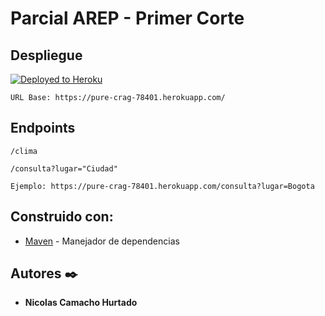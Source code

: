 # Parcial AREP - Primer Corte



## Despliegue

[![Deployed to Heroku](https://www.herokucdn.com/deploy/button.png)](https://pure-crag-78401.herokuapp.com/clima)

``` URL Base: https://pure-crag-78401.herokuapp.com/ ```

## Endpoints

``` /clima ```

``` /consulta?lugar="Ciudad" ```

``` Ejemplo: https://pure-crag-78401.herokuapp.com/consulta?lugar=Bogota ```

## Construido con:

* [Maven](https://maven.apache.org/) - Manejador de dependencias

## Autores ✒️

* **Nicolas Camacho Hurtado** 
